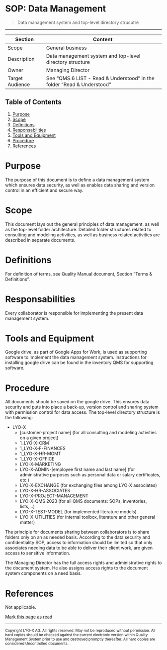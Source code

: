 # SOP: Data Management 
> Data management system and top-level directory strucutre             
---

| Section          | Content  |
|------------------|----------|
| Scope            | General business    |
| Description      | Data management system and top-level directory structure  |
| Owner            | Managing Director   |
| Target Audience  | See “QMS.6 LIST - Read & Understood” in the folder “Read & Understood”   |


## Table of Contents
1. [Purpose](#purpose)
2. [Scope](#scope)
3. [Definitions](#definitions)
4. [Responsabilities](#responsabilities)
5. [Tools and Equipment](#tools-and-equipment)
6. [Procedure](#procedure)
7. [References](#references)
   
# Purpose
The purpose of this document is to define a data management system which ensures data security, as well as enables data sharing and version control in an efficient and secure way. 

# Scope
This document lays out the general principles of data management, as well as the top-level folder architecture. Detailed folder structures related to consulting and modeling activities, as well as business related activities are described in separate documents. 

# Definitions
For definition of terms, see Quality Manual document, Section “Terms & Definitions”. 

# Responsabilities
Every collaborator is responsible for implementing the present data management system.

# Tools and Equipment
Google drive, as part of Google Apps for Work, is used as supporting software to implement the data management system. Instructions for installing google drive can be found in the inventory QMS for supporting software.

# Procedure
All documents should be saved on the google drive. This ensures data security and puts into place a back-up, version control and sharing system with permission control for data access. The top-level directory structure is the following:
* LYO-X
  * [customer-project name] (for all consulting and modeling activities on a given project)
  * 1_LYO-X-CRM
  * 1_LYO-X-F-FINANCES
  * 1_LYO-X-HR-MGMT
  * 1_LYO-X-OFFICE
  * LYO-X-MARKETING
  * LYO-X-ADMIN-[employee first name and last name] (for administrative purposes such as personal data or salary certificates, etc.)
  * LYO-X-EXCHANGE (for exchanging files among LYO-X associates)
  * LYO-X-HR-ASSOCIATES
  * LYO-X-PROJECT-MANAGEMENT
  * LYO-X-QMS 2023 (for all QMS documents: SOPs, inventories, lists,...)
  * LYO-X-TEST-MODEL (for implemented literature models)
  * LYO-X-UTILITIES (for internal toolbox, literature and other general matter)

The principle for documents sharing between collaborators is to share folders only on an as needed basis. According to the data security and confidentiality SOP, access to information should be limited so that only associates needing data to be able to deliver their client work, are given access to sensitive information. 

The Managing Director has the full access rights and administrative rights to the document system. He also assigns access rights to the document system components on a need basis.

# References
Not applicable.

<a class="btn"
   href="https://github.com/LYO-X/read-logs/issues/new?template=read.yml&title=Read:+{{ page.url | absolute_url | uri_escape }}&url={{ page.url | absolute_url | uri_escape }}">
  Mark this page as read
</a>

-----

<sub>Copyright LYO-X AG.  All rights reserved.  May not be reproduced without permission. All hard copies should be checked against the current electronic version within Quality Management System prior to use and destroyed promptly thereafter.  All hard copies are considered Uncontrolled documents.<sub> 
